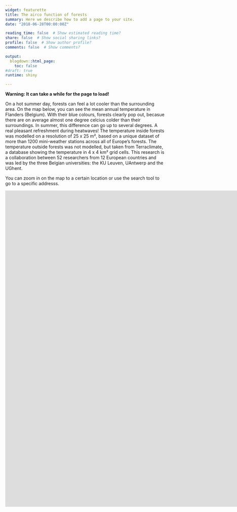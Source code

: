 ```yaml
---
widget: featurette
title: The airco function of forests
summary: Here we describe how to add a page to your site.
date: "2018-06-28T00:00:00Z"

reading_time: false  # Show estimated reading time?
share: false  # Show social sharing links?
profile: false  # Show author profile?
comments: false  # Show comments?

output:
  blogdown::html_page:
    toc: false
#draft: true
runtime: shiny

---
```

**Warning: It can take a while for the page to load!**

On a hot summer day, forests can feel a lot cooler than the surrounding area. On the map below, you can see the mean annual temperature in Flanders (Belgium). With their blue colours, forests clearly pop out, becasue there are on average almost one degree celcius colder than their surroundings. In summer, this difference can go up to several degrees. A real pleasant refreshment during heatwaves!
The temperature inside forests was modelled on a resolution of 25 x 25 m², based on a unique dataset of more than 1200 mini-weather stations across all of Europe’s forests. The temperature outside forests was not modelled, but taken from Terraclimate, a database showing the temperature in 4 x 4 km² grid cells. This research is a collaboration between 52 researchers from 12 European countries and was led by the three Belgian universities: the KU Leuven, UAntwerp and the UGhent.

You can zoom in on the map to a certain location or use the search tool to go to a specific addresss. 

<iframe height="1000" width="2500" frameborder="no" src="https://stefhaesen.shinyapps.io/airco_bossen/"> </iframe>


